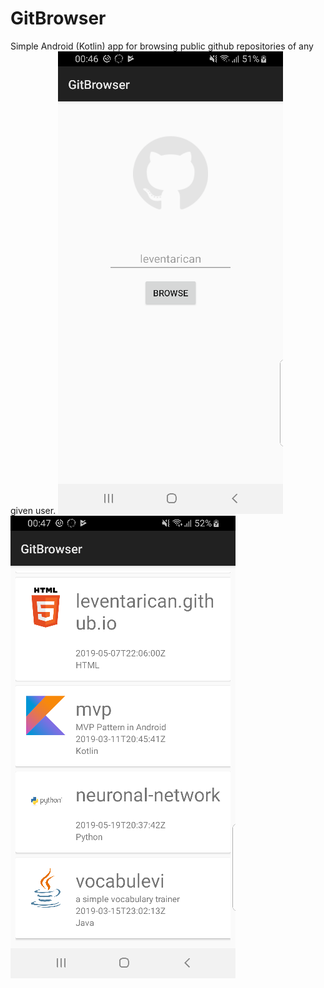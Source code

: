 # GitBrowser
Simple Android (Kotlin) app for browsing public github repositories of any given user.
![main screenshot](main-screenshot.png)
![overview screenshot](overview-screenshot.png)
